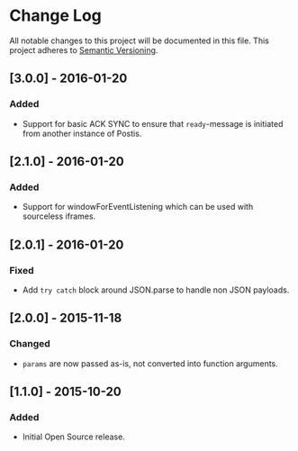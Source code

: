 # Change Log
All notable changes to this project will be documented in this file.
This project adheres to [Semantic Versioning](http://semver.org/).


## [3.0.0] - 2016-01-20
### Added
- Support for basic ACK SYNC to ensure that `ready`-message is initiated from another instance of Postis.

## [2.1.0] - 2016-01-20
### Added
- Support for windowForEventListening which can be used with sourceless iframes.

## [2.0.1] - 2016-01-20
### Fixed
- Add `try catch` block around JSON.parse to handle non JSON payloads.

## [2.0.0] - 2015-11-18
### Changed
- `params` are now passed as-is, not converted into function arguments.

## [1.1.0] - 2015-10-20
### Added
- Initial Open Source release.
